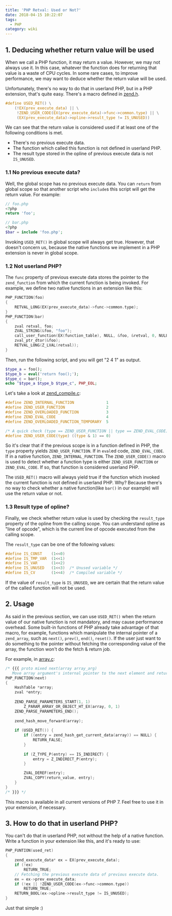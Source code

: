 ```yaml
---
title: 'PHP Retval: Used or Not?'
date: 2018-04-15 10:22:07
tags:
  - PHP
category: wiki
---
```

## 1. Deducing whether return value will be used

When we call a PHP function, it may return a value. However, we may not always use it. In this case, whatever the function does for returning that value is a waste of CPU cycles. In some rare cases, to improve performance, we may want to deduce whether the return value will be used.

Unfortunately, there's no way to do that in userland PHP, but in a PHP extension, that's quite easy. There's a macro defined in [zend.h](https://github.com/php/php-src/blob/PHP-7.2.4/Zend/zend.h).

```C
#define USED_RET() \
    (!EX(prev_execute_data) || \
     !ZEND_USER_CODE(EX(prev_execute_data)->func->common.type) || \
     (EX(prev_execute_data)->opline->result_type != IS_UNUSED))
```

We can see that the return value is considered used if at least one of the following conditions is met.

* There's no previous execute data.
* The function which called this function is not defined in userland PHP.
* The result type stored in the opline of previous execute data is not `IS_UNUSED`.

### 1.1 No previous execute data?

Well, the global scope has no previous execute data. You can `return` from global scope so that another script who `include`s this script will get the return value. For example:

```PHP
// foo.php
<?php
return 'foo';
```

```PHP
// bar.php
<?php
$bar = include 'foo.php';
```

Invoking `USED_RET()` in global scope will always get true. However, that doesn't concern us, because the native functions we implement in a PHP extension is never in global scope.

### 1.2 Not userland PHP?

The `func` property of previous execute data stores the pointer to the `zend_function` from which the current function is being invoked. For example, we define two native functions in an extension like this:

```C
PHP_FUNCTION(foo)
{
    RETVAL_LONG(EX(prev_execute_data)->func->common.type);
}
PHP_FUNCTION(bar)
{
    zval retval, foo;
    ZVAL_STRING(&foo, "foo");
    call_user_function(EX(function_table), NULL, &foo, &retval, 0, NULL);
    zval_ptr_dtor(&foo);
    RETVAL_LONG(Z_LVAL(retval));
}
```

Then, run the following script, and you will get "2 4 1" as output.

```PHP
$type_a = foo();
$type_b = eval('return foo();');
$type_c = bar();
echo "$type_a $type_b $type_c", PHP_EOL;
```

Let's take a look at [zend_compile.c](https://github.com/php/php-src/blob/PHP-7.2.4/Zend/zend_compile.c):

```C
#define ZEND_INTERNAL_FUNCTION              1
#define ZEND_USER_FUNCTION                  2
#define ZEND_OVERLOADED_FUNCTION            3
#define	ZEND_EVAL_CODE                      4
#define ZEND_OVERLOADED_FUNCTION_TEMPORARY  5

/* A quick check (type == ZEND_USER_FUNCTION || type == ZEND_EVAL_CODE) */
#define ZEND_USER_CODE(type) ((type & 1) == 0)
```

So it's clear that if the previous scope is in a function defined in PHP, the `type` property yields `ZEND_USER_FUNCTION`. If in `eval`ed code, `ZEND_EVAL_CODE`. If in a native function, `ZEND_INTERNAL_FUNCTION`. The `ZEND_USER_CODE()` macro is used to detect whether a function type is either `ZEND_USER_FUNCTION` or `ZEND_EVAL_CODE`. If so, that function is considered userland PHP.

The `USED_RET()` macro will always yield true if the function which invoked the current function is not defined in userland PHP. Why? Because there's no way to check whether a native function(like `bar()` in our example) will use the return value or not.

### 1.3 Result type of opline?

Finally, we check whether return value is used by checking the `result_type` property of the opline from the calling scope. You can understand opline as "line of opcode", which is the current line of opcode executed from the calling scope.

The `result_type` can be one of the following values:

```C
#define IS_CONST    (1<<0)
#define IS_TMP_VAR  (1<<1)
#define IS_VAR      (1<<2)
#define IS_UNUSED   (1<<3)  /* Unused variable */
#define IS_CV       (1<<4)  /* Compiled variable */
```

If the value of `result_type` is `IS_UNUSED`, we are certain that the return value of the called function will not be used.

## 2. Usage

As said in the previous section, we can use `USED_RET()` when the return value of our native function is not mandatory, and may cause performance overhead. Some built-in functions of PHP already take advantage of that macro, for example, functions which manipulate the internal pointer of a `zend_array`, such as `next()`, `prev()`, `end()`, `reset()`. If the user just want to do something to the pointer without fetching the corresponding value of the array, the function won't do the fetch & return job.

For example, in [array.c](https://github.com/php/php-src/blob/PHP-7.2.4/ext/standard/array.c):

```C
/* {{{ proto mixed next(array array_arg)
   Move array argument's internal pointer to the next element and return it */
PHP_FUNCTION(next)
{
    HashTable *array;
    zval *entry;
    
    ZEND_PARSE_PARAMETERS_START(1, 1)
        Z_PARAM_ARRAY_OR_OBJECT_HT_EX(array, 0, 1)
    ZEND_PARSE_PARAMETERS_END();
    
    zend_hash_move_forward(array);
    
    if (USED_RET()) {
        if ((entry = zend_hash_get_current_data(array)) == NULL) {
            RETURN_FALSE;
        }
        
        if (Z_TYPE_P(entry) == IS_INDIRECT) {
            entry = Z_INDIRECT_P(entry);
        }

        ZVAL_DEREF(entry);
        ZVAL_COPY(return_value, entry);
    }
}
/* }}} */
```

This macro is available in all current versions of PHP 7. Feel free to use it in your extension, if necessary.

## 3. How to do that in userland PHP?

You can't do that in userland PHP, not without the help of a native function. Write a function in your extension like this, and it's ready to use:

```C
PHP_FUNTION(used_ret)
{
    zend_execute_data* ex = EX(prev_execute_data);
    if (!ex)
        RETURN_TRUE;
    // Fetching the previous execute data of previous execute data.
    ex = ex->prev_execute_data;
    if (!ex || !ZEND_USER_CODE(ex->func->common.type))
        RETURN_TRUE;
    RETURN_BOOL(ex->opline->result_type != IS_UNUSED);
}
```

Just that simple :)
